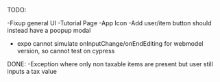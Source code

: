 
TODO:

-Fixup general UI
-Tutorial Page
-App Icon
-Add user/item button should instead have a poopup modal
- expo cannot simulate onInputChange/onEndEditing for webmodel version, so cannot test on cypress



DONE:
-Exception where only non taxable items are present but user still inputs a tax value  
